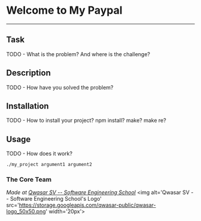 # Welcome to My Paypal
***

## Task
TODO - What is the problem? And where is the challenge?

## Description
TODO - How have you solved the problem?

## Installation
TODO - How to install your project? npm install? make? make re?

## Usage
TODO - How does it work?
```
./my_project argument1 argument2
```

### The Core Team


<span><i>Made at <a href='https://qwasar.io'>Qwasar SV -- Software Engineering School</a></i></span>
<span><img alt='Qwasar SV -- Software Engineering School's Logo' src='https://storage.googleapis.com/qwasar-public/qwasar-logo_50x50.png' width='20px'></span>

